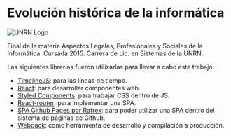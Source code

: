 # Evolución histórica de la informática

![UNRN Logo](http://www.unrn.edu.ar/images/Logos/Logo_UNRN_apaisado.png)

Final de la materia Aspectos Legales, Profesionales y Sociales de la Informática. Cursada 2015. Carrera de Lic. en Sistemas de la UNRN.

Las siguientes librerías fueron utilizadas para llevar a cabo este trabajo:

- [TimelineJS](https://github.com/NUKnightLab/TimelineJS3): para las líneas de tiempo.
- [React](https://github.com/facebook/react): para desarrollar componentes web.
- [Styled Components](https://github.com/styled-components/styled-components): para trabajar CSS dentro de JS.
- [React-router](https://github.com/ReactTraining/react-router): para implementar una SPA.
- [SPA Github Pages por Rafrex](https://github.com/rafrex/spa-github-pages): para poder utilizar una SPA dentro del sistema de páginas de Github.
- [Webpack](https://github.com/webpack/webpack): como herramienta de desarrollo y compilación a producción.
